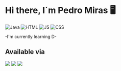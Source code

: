 # Hi there, I´m Pedro Miras 🖥

![Java](https://img.shields.io/badge/Java-ED8B00?style=for-the-badge&logo=java&logoColor=white)
![HTML](https://img.shields.io/badge/HTML%23-239120?style=for-the-badge&logo=c-sharp&logoColor=white)
![JS](https://img.shields.io/badge/JSstyle=for-the-badge&logo=c-sharp&logoColor=white)
![CSS](https://img.shields.io/badge/CSS%23-239120?style=for-the-badge&logo=c-sharp&logoColor=white)


-I'm currently learning D-

## Available via
[![](https://img.shields.io/badge/Twitter-1DA1F2?style=for-the-badge&logo=twitter&logoColor=white)](https://twitter.com/miraspc31)
[![](https://img.shields.io/badge/Telegram-2CA5E0?style=for-the-badge&logo=telegram&logoColor=white)](https://t.me/pedro_miras)
[![](https://img.shields.io/badge/Gmail-D14836?style=for-the-badge&logo=gmail&logoColor=white)](mailto:p.miraspc35@gmail.com)

